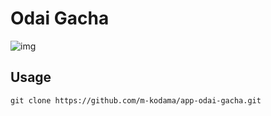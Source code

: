 # Odai Gacha

![img](https://user-images.githubusercontent.com/28724739/74841171-8d924180-536b-11ea-9d7c-f12255937abe.png)

## Usage

`git clone https://github.com/m-kodama/app-odai-gacha.git`

